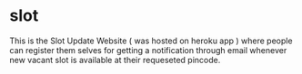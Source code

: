 # slot
This is the Slot Update Website ( was hosted on heroku app ) where people can register them selves 
for getting a notification through email whenever new vacant slot is available at their requeseted pincode.
